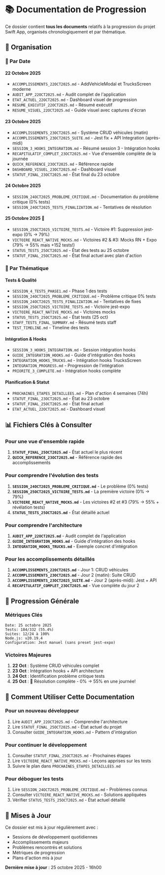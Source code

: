 # 📚 Documentation de Progression

Ce dossier contient **tous les documents** relatifs à la progression du projet Swift App, organisés chronologiquement et par thématique.

## 📂 Organisation

### 📅 Par Date

#### 22 Octobre 2025
- `ACCOMPLISSEMENTS_22OCT2025.md` - AddVehicleModal et TrucksScreen moderne
- `AUDIT_APP_22OCT2025.md` - Audit complet de l'application
- `ETAT_ACTUEL_22OCT2025.md` - Dashboard visuel de progression
- `RESUME_EXECUTIF_22OCT2025.md` - Résumé exécutif
- `RESUME_VISUEL_22OCT2025.md` - Guide visuel avec captures d'écran

#### 23 Octobre 2025
- `ACCOMPLISSEMENTS_23OCT2025.md` - Système CRUD véhicules (matin)
- `ACCOMPLISSEMENTS_23OCT2025_SUITE.md` - Jest fix + API Integration (après-midi)
- `SESSION_3_HOOKS_INTEGRATION.md` - Résumé session 3 - Intégration hooks
- `RECAPITULATIF_COMPLET_23OCT2025.md` - Vue d'ensemble complète de la journée
- `QUICK_REFERENCE_23OCT2025.md` - Référence rapide
- `DASHBOARD_VISUEL_23OCT2025.md` - Dashboard visuel
- `STATUT_FINAL_23OCT2025.md` - État final du 23 octobre

#### 24 Octobre 2025
- `SESSION_24OCT2025_PROBLEME_CRITIQUE.md` - Documentation du problème critique (0% tests)
- `SESSION_24OCT2025_TESTS_FINALIZATION.md` - Tentatives de résolution

#### 25 Octobre 2025 🎉
- `SESSION_25OCT2025_VICTOIRE_TESTS.md` - Victoire #1: Suppression jest-expo (0% → 79%)
- `VICTOIRE_REACT_NATIVE_MOCKS.md` - Victoires #2 & #3: Mocks RN + Expo (79% → 55% mais +152 tests!)
- `STATUS_TESTS_25OCT2025.md` - État des tests au 25 octobre
- `STATUT_FINAL_25OCT2025.md` - État final actuel avec plan d'action

### 🎯 Par Thématique

#### Tests & Qualité
- `SESSION_4_TESTS_PHASE1.md` - Phase 1 des tests
- `SESSION_24OCT2025_PROBLEME_CRITIQUE.md` - Problème critique 0% tests
- `SESSION_24OCT2025_TESTS_FINALIZATION.md` - Tentatives de fixes
- `SESSION_25OCT2025_VICTOIRE_TESTS.md` - Victoire jest-expo
- `VICTOIRE_REACT_NATIVE_MOCKS.md` - Victoires mocks
- `STATUS_TESTS_25OCT2025.md` - État tests (25 oct)
- `STAFF_TESTS_FINAL_SUMMARY.md` - Résumé tests staff
- `TEST_TIMELINE.md` - Timeline des tests

#### Intégration & Hooks
- `SESSION_3_HOOKS_INTEGRATION.md` - Session intégration hooks
- `GUIDE_INTEGRATION_HOOKS.md` - Guide d'intégration des hooks
- `INTEGRATION_HOOKS_TRUCKS.md` - Intégration hooks TrucksScreen
- `INTEGRATION_PROGRESS.md` - Progression de l'intégration
- `PRIORITE_3_COMPLETE.md` - Intégration hooks complète

#### Planification & Statut
- `PROCHAINES_ETAPES_DETAILLEES.md` - Plan d'action 4 semaines (74h)
- `STATUT_FINAL_23OCT2025.md` - État au 23 octobre
- `STATUT_FINAL_25OCT2025.md` - État final actuel
- `ETAT_ACTUEL_22OCT2025.md` - Dashboard visuel

## 📊 Fichiers Clés à Consulter

### Pour une vue d'ensemble rapide
1. **`STATUT_FINAL_25OCT2025.md`** - État actuel le plus récent
2. **`QUICK_REFERENCE_23OCT2025.md`** - Référence rapide des accomplissements

### Pour comprendre l'évolution des tests
1. **`SESSION_24OCT2025_PROBLEME_CRITIQUE.md`** - Le problème (0% tests)
2. **`SESSION_25OCT2025_VICTOIRE_TESTS.md`** - La première victoire (0% → 79%)
3. **`VICTOIRE_REACT_NATIVE_MOCKS.md`** - Les victoires #2 et #3 (79% → 55% + révélation tests)
4. **`STATUS_TESTS_25OCT2025.md`** - État détaillé actuel

### Pour comprendre l'architecture
1. **`AUDIT_APP_22OCT2025.md`** - Audit complet de l'application
2. **`GUIDE_INTEGRATION_HOOKS.md`** - Guide d'intégration des hooks
3. **`INTEGRATION_HOOKS_TRUCKS.md`** - Exemple concret d'intégration

### Pour les accomplissements détaillés
1. **`ACCOMPLISSEMENTS_22OCT2025.md`** - Jour 1: CRUD véhicules
2. **`ACCOMPLISSEMENTS_23OCT2025.md`** - Jour 2 (matin): Suite CRUD
3. **`ACCOMPLISSEMENTS_23OCT2025_SUITE.md`** - Jour 2 (après-midi): Jest + API
4. **`RECAPITULATIF_COMPLET_23OCT2025.md`** - Vue complète du jour 2

## 🎯 Progression Générale

### Métriques Clés
```
Date: 25 octobre 2025
Tests: 184/332 (55.4%)
Suites: 12/24 à 100%
Node.js: v20.19.4
Configuration: Jest manuel (sans preset jest-expo)
```

### Victoires Majeures
1. **22 Oct** : Système CRUD véhicules complet
2. **23 Oct** : Intégration hooks + API architecture
3. **24 Oct** : Identification problème critique tests
4. **25 Oct** : 🎉 Résolution complète - 0% → 55% en une journée!

## 📖 Comment Utiliser Cette Documentation

### Pour un nouveau développeur
1. Lire `AUDIT_APP_22OCT2025.md` - Comprendre l'architecture
2. Lire `STATUT_FINAL_25OCT2025.md` - État actuel du projet
3. Consulter `GUIDE_INTEGRATION_HOOKS.md` - Pattern d'intégration

### Pour continuer le développement
1. Consulter `STATUT_FINAL_25OCT2025.md` - Prochaines étapes
2. Lire `VICTOIRE_REACT_NATIVE_MOCKS.md` - Leçons apprises sur les tests
3. Suivre le plan dans `PROCHAINES_ETAPES_DETAILLEES.md`

### Pour déboguer les tests
1. Lire `SESSION_24OCT2025_PROBLEME_CRITIQUE.md` - Problèmes connus
2. Consulter `VICTOIRE_REACT_NATIVE_MOCKS.md` - Solutions appliquées
3. Vérifier `STATUS_TESTS_25OCT2025.md` - État actuel détaillé

## 🔄 Mises à Jour

Ce dossier est mis à jour régulièrement avec :
- Sessions de développement quotidiennes
- Accomplissements majeurs
- Problèmes rencontrés et solutions
- Métriques de progression
- Plans d'action mis à jour

**Dernière mise à jour** : 25 octobre 2025 - 16h00
